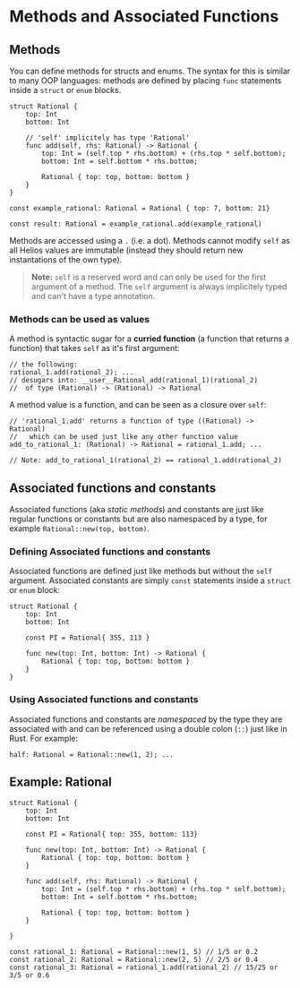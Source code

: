 # Methods and Associated Functions

## Methods

You can define methods for structs and enums. The syntax for this is similar to many OOP languages: methods are defined by placing `func` statements inside a `struct` or `enum` blocks.

```helios
struct Rational {
    top: Int
    bottom: Int

    // 'self' implicitely has type 'Rational'
    func add(self, rhs: Rational) -> Rational {
        top: Int = (self.top * rhs.bottom) + (rhs.top * self.bottom);
        bottom: Int = self.bottom * rhs.bottom;

        Rational { top: top, bottom: bottom }
    }
}

const example_rational: Rational = Rational { top: 7, bottom: 21}

const result: Rational = example_rational.add(example_rational)
```

Methods are accessed using a `.` (i.e. a dot). Methods cannot modify `self` as all Helios values are immutable (instead they should return new instantations of the own type).

> **Note:** `self` is a reserved word and can only be used for the first argument of a method. The `self` argument is always implicitely typed and can't have a type annotation.

### Methods can be used as values
A method is syntactic sugar for a **curried function** (a function that returns a function) that takes `self` as it's first argument:

```helios
// the following:
rational_1.add(rational_2); ...
// desugars into: __user__Rational_add(rational_1)(rational_2)
//  of type (Rational) -> (Rational) -> Rational
```

A method value is a function, and can be seen as a closure over `self`:
```helios
// 'rational_1.add' returns a function of type ((Rational) -> Rational) 
//   which can be used just like any other function value
add_to_rational_1: (Rational) -> Rational = rational_1.add; ...

// Note: add_to_rational_1(rational_2) == rational_1.add(rational_2)
```

## Associated functions and constants

Associated functions (aka *static methods*) and constants are just like regular functions or constants but are also namespaced by a type, for example `Rational::new(top, bottom)`.

### Defining Associated functions and constants

Associated functions are defined just like methods but without the `self` argument. Associated constants are simply `const` statements inside a `struct` or `enum` block:

```helios
struct Rational {
    top: Int
    bottom: Int

	const PI = Rational{ 355, 113 }

	func new(top: Int, bottom: Int) -> Rational {
		Rational { top: top, bottom: bottom }
	}
}
```

### Using Associated functions and constants

Associated functions and constants are *namespaced* by the type they are associated with
and can be referenced using a double colon (`::`) just like in Rust.
For example:

```helios
half: Rational = Rational::new(1, 2); ...
```

## Example: Rational

```helios
struct Rational {
    top: Int
    bottom: Int

    const PI = Rational{ top: 355, bottom: 113}

    func new(top: Int, bottom: Int) -> Rational {
        Rational { top: top, bottom: bottom }
    }

    func add(self, rhs: Rational) -> Rational {
        top: Int = (self.top * rhs.bottom) + (rhs.top * self.bottom);
        bottom: Int = self.bottom * rhs.bottom;

        Rational { top: top, bottom: bottom }
    }

}

const rational_1: Rational = Rational::new(1, 5) // 1/5 or 0.2
const rational_2: Rational = Rational::new(2, 5) // 2/5 or 0.4
const rational_3: Rational = rational_1.add(rational_2) // 15/25 or 3/5 or 0.6
```
